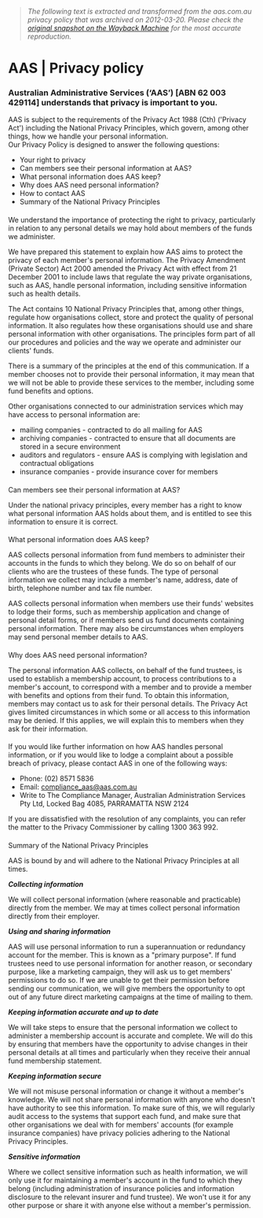 > *The following text is extracted and transformed from the aas.com.au privacy policy that was archived on 2012-03-20. Please check the [original snapshot on the Wayback Machine](https://web.archive.org/web/20120320143303id_/http%3A//www.aas.com.au/public/Footer/Privacy-Policy.html) for the most accurate reproduction.*

# AAS | Privacy policy

### Australian Administrative Services (‘AAS’) [ABN 62 003 429114] understands that privacy is important to you.

AAS is subject to the requirements of the Privacy Act 1988 (Cth) ('Privacy Act') including the National Privacy Principles, which govern, among other things, how we handle your personal information.  
Our Privacy Policy is designed to answer the following questions: 

  * Your right to privacy 
  * Can members see their personal information at AAS?
  * What personal information does AAS keep?
  * Why does AAS need personal information?
  * How to contact AAS
  * Summary of the National Privacy Principles



#### 

We understand the importance of protecting the right to privacy, particularly in relation to any personal details we may hold about members of the funds we administer.

We have prepared this statement to explain how AAS aims to protect the privacy of each member's personal information. The Privacy Amendment (Private Sector) Act 2000 amended the Privacy Act with effect from 21 December 2001 to include laws that regulate the way private organisations, such as AAS, handle personal information, including sensitive information such as health details.

The Act contains 10 National Privacy Principles that, among other things, regulate how organisations collect, store and protect the quality of personal information. It also regulates how these organisations should use and share personal information with other organisations. The principles form part of all our procedures and policies and the way we operate and administer our clients' funds.

There is a summary of the principles at the end of this communication. If a member chooses not to provide their personal information, it may mean that we will not be able to provide these services to the member, including some fund benefits and options.

Other organisations connected to our administration services which may have access to personal information are:

  * mailing companies - contracted to do all mailing for AAS 
  * archiving companies - contracted to ensure that all documents are stored in a secure environment 
  * auditors and regulators - ensure AAS is complying with legislation and contractual obligations 
  * insurance companies - provide insurance cover for members 

  


#### 

Can members see their personal information at AAS?

Under the national privacy principles, every member has a right to know what personal information AAS holds about them, and is entitled to see this information to ensure it is correct.

#### 

What personal information does AAS keep?

AAS collects personal information from fund members to administer their accounts in the funds to which they belong. We do so on behalf of our clients who are the trustees of these funds. The type of personal information we collect may include a member's name, address, date of birth, telephone number and tax file number.

AAS collects personal information when members use their funds' websites to lodge their forms, such as membership application and change of personal detail forms, or if members send us fund documents containing personal information. There may also be circumstances when employers may send personal member details to AAS.

#### 

Why does AAS need personal information?

The personal information AAS collects, on behalf of the fund trustees, is used to establish a membership account, to process contributions to a member's account, to correspond with a member and to provide a member with benefits and options from their fund. To obtain this information, members may contact us to ask for their personal details. The Privacy Act gives limited circumstances in which some or all access to this information may be denied. If this applies, we will explain this to members when they ask for their information.

#### 

If you would like further information on how AAS handles personal information, or if you would like to lodge a complaint about a possible breach of privacy, please contact AAS in one of the following ways: 

  * Phone: (02) 8571 5836 
  * Email: compliance_aas@aas.com.au 
  * Write to The Compliance Manager, Australian Administration Services Pty Ltd, Locked Bag 4085, PARRAMATTA NSW 2124 



If you are dissatisfied with the resolution of any complaints, you can refer the matter to the Privacy Commissioner by calling 1300 363 992.

#### 

Summary of the National Privacy Principles

AAS is bound by and will adhere to the National Privacy Principles at all times.

_**Collecting information**_

We will collect personal information (where reasonable and practicable) directly from the member. We may at times collect personal information directly from their employer.

_**Using and sharing information**_

AAS will use personal information to run a superannuation or redundancy account for the member. This is known as a "primary purpose". If fund trustees need to use personal information for another reason, or secondary purpose, like a marketing campaign, they will ask us to get members' permissions to do so. If we are unable to get their permission before sending our communication, we will give members the opportunity to opt out of any future direct marketing campaigns at the time of mailing to them.

**_Keeping information accurate and up to date_**

We will take steps to ensure that the personal information we collect to administer a membership account is accurate and complete. We will do this by ensuring that members have the opportunity to advise changes in their personal details at all times and particularly when they receive their annual fund membership statement.

_**Keeping information secure**_

We will not misuse personal information or change it without a member's knowledge. We will not share personal information with anyone who doesn't have authority to see this information. To make sure of this, we will regularly audit access to the systems that support each fund, and make sure that other organisations we deal with for members' accounts (for example insurance companies) have privacy policies adhering to the National Privacy Principles.

_**Sensitive information**_

Where we collect sensitive information such as health information, we will only use it for maintaining a member's account in the fund to which they belong (including administration of insurance policies and information disclosure to the relevant insurer and fund trustee). We won't use it for any other purpose or share it with anyone else without a member's permission.

  

